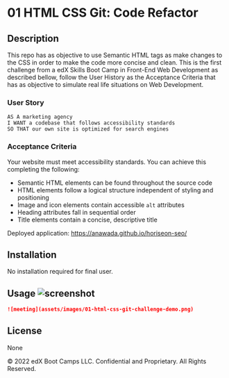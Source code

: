 # 01 HTML CSS Git: Code Refactor

## Description 

This repo has as objective to use Semantic HTML tags as make changes to the CSS in order to make the code more concise and clean. This is the first challenge from a edX Skills Boot Camp in Front-End Web Development as described bellow, follow the User History as the Acceptance Criteria that has as objective to simulate real life situations on Web Development.

### User Story

```
AS A marketing agency
I WANT a codebase that follows accessibility standards
SO THAT our own site is optimized for search engines
```

### Acceptance Criteria

Your website must meet accessibility standards. You can achieve this completing the following:

* Semantic HTML elements can be found throughout the source code
* HTML elements follow a logical structure independent of styling and positioning
* Image and icon elements contain accessible `alt` attributes
* Heading attributes fall in sequential order
* Title elements contain a concise, descriptive title

Deployed application: https://anawada.github.io/horiseon-seo/

## Installation

No installation required for final user.


## Usage ![screenshot](https://user-images.githubusercontent.com/108739635/204547034-366e13b7-ad5b-43c6-b6d6-5e583552cd5d.png)


```md
![meeting](assets/images/01-html-css-git-challenge-demo.png)
```


## License

None


© 2022 edX Boot Camps LLC. Confidential and Proprietary. All Rights Reserved.
